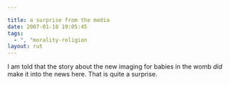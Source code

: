 ```yaml
---

title: a surprise from the media
date: 2007-01-18 19:05:45
tags:
  - ", "morality-religion
layout: rut
---
```


I am told that the story about the new imaging for babies in the womb <em>did</em> make it into the news here.  That is quite a surprise. 

